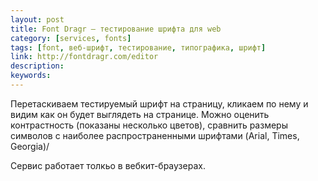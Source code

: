```yaml
---
layout: post
title: Font Dragr — тестирование шрифта для web
category: [services, fonts]
tags: [font, веб-шрифт, тестирование, типографика, шрифт]
link: http://fontdragr.com/editor
description:
keywords:
---
```


<p>Перетаскиваем тестируемый шрифт на страницу, кликаем по нему и видим как он будет выглядеть на странице. Можно оценить контрастность (показаны несколько цветов), сравнить размеры символов с наиболее распространенными шрифтами (Arial, Times, Georgia)/ </p>
<p>Сервис работает толкьо в вебкит-браузерах.</p>
